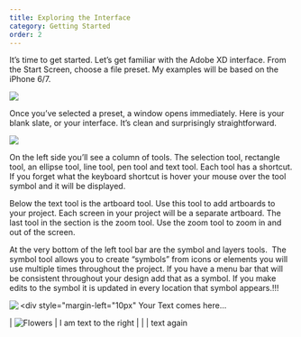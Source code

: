 ```yaml
---
title: Exploring the Interface
category: Getting Started
order: 2
---
```


It’s time to get started. Let’s get familiar with the Adobe XD interface. From the Start Screen, choose a file preset. My examples will be based on the iPhone 6/7.

![](//placehold.it/800x600)

Once you’ve selected a preset, a window opens immediately. Here is your blank slate, or your interface. It’s clean and surprisingly straightforward.

![](//placehold.it/400x600)

On the left side you’ll see a column of tools. The selection tool, rectangle tool, an ellipse tool, line tool, pen tool and text tool. Each tool has a shortcut. If you forget what the keyboard shortcut is hover your mouse over the tool symbol and it will be displayed.

Below the text tool is the artboard tool. Use this tool to add artboards to your project. Each screen in your project will be a separate artboard. The last tool in the section is the zoom tool. Use the zoom tool to zoom in and out of the screen.

At the very bottom of the left tool bar are the symbol and layers tools. &nbsp;The symbol tool allows you to create “symbols” from icons or elements you will use multiple times throughout the project. If you have a menu bar that will be consistent throughout your design add that as a symbol. If you make edits to the symbol it is updated in every location that symbol appears.!!!


<img align="left" src="//placehold.it/400x600"><div style="margin-left="10px" Your Text comes here...</div>

| ![Flowers](//placehold.it/400x600) | I am text to the right |
|                                    | text again